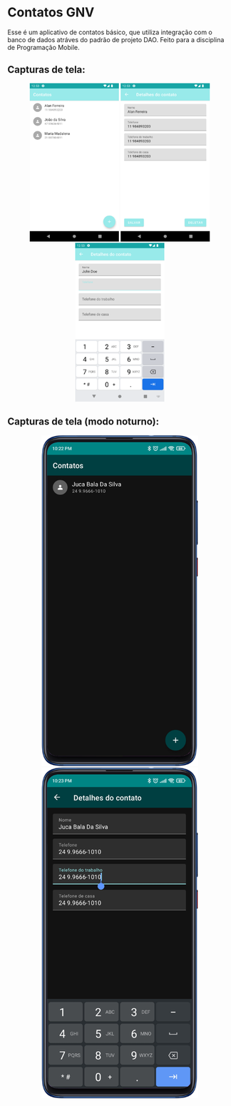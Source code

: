 # Contatos GNV

Esse é um aplicativo de contatos básico, que utiliza integração com o banco de dados atráves do padrão de projeto DAO.
Feito para a disciplina de Programação Mobile.

## Capturas de tela:

<p align="center">
  <img src="pictures/main.png" width="200" title="Imagem 1" alt="Captura de tela 1">
  <img src="pictures/edit.png" width="200" title="Imagem 2" alt="Captura de tela 2">
  <img src="pictures/new.png" width="200" title="Imagem 3" alt="Captura de tela 3">
</p>

## Capturas de tela (modo noturno):
<p align="center">
  <img src="pictures/mainDark.png" width="350" title="Imagem 1" alt="Captura de tela 4">
  <img src="pictures/editDark.png" width="350" title="Imagem 2" alt="Captura de tela 5">
</p>
